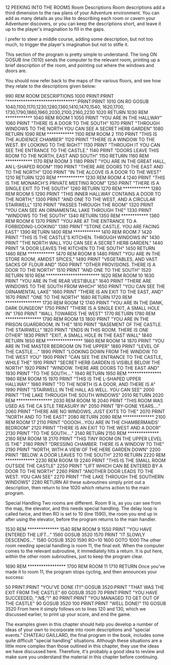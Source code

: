 12
PEEKING INTO THE ROOMS
Room Descriptions
Room descriptions add a third dimension to the raw plans of your Adventure environment. You can add as many details as you like to describing each room or cavern your Adventurer discovers, or you can keep the descriptions short, and leave it up to the player's imagination to fill in the gaps.

I prefer to steer a middle course, adding some description, but not too much, to trigger the player's imagination but not to stifle it.

This section of the program is pretty simple to understand. The long ON GOSUB line (1010) sends the computer to the relevant room, printing up a brief description of the room, and pointing out where the windows and doors are.

You should now refer back to the maps of the various floors, and see how they relate to the descriptions given below:

990 REM ROOM DESCRIPTIONS
1000 PRINT:PRINT
"******************************":PRINT:PRINT
1010 ON RO GOSUB
1040,1100,1170,1230,1280,1360,1410,1470,1540,
1620,1700, 1730,1790,1860,1960,2030,2100,2160,2230
1020 RETURN
1030 REM ************
1040 REM ROOM 1
1050 PRINT "YOU ARE IN THE HALLWAY"
1060 PRINT "THERE IS A DOOR TO THE
SOUTH"
1070 PRINT "THROUGH WINDOWS TO THE NORTH YOU
CAN SEE A SECRET HERB GARDEN"
1080 RETURN
1090 REM ************
1100 REM ROOM 2
1110 PRINT "THIS IS THE AUDIENCE
CHAMBER"
1120 PRINT "THERE IS A WINDOW TO THE WEST. BY
LOOKING TO THE RIGHT"
1130 PRINT "THROUGH IT YOU CAN SEE THE
ENTRANCE TO THE CASTLE."
1140 PRINT "DOORS LEAVE THIS ROOM TO THE
NORTH, EAST AND SOUTH"
1150 RETURN
1160 REM ************
1170 REM ROOM 3
1180 PRINT "YOU ARE IN THE GREAT HALL, AN
L-SHAPED ROOM"
1190 PRINT "THERE ARE DOORS TO THE EAST AND
TO THE NORTH"
1200 PRINT "IN THE ALCOVE IS A DOOR TO THE
WEST"
1210 RETURN
1220 REM ************
1230 REM ROOM 4
1240 PRINT "THIS IS THE MONARCH'S PRIVATE
MEETING ROOM"
1250 PRINT "THERE IS A SINGLE EXIT TO THE
SOUTH"
1260 RETURN
1270 REM ************
1280 REM ROOM 5
1290 PRINT "THIS INNER HALLWAY CONTAINS A
DOOR TO THE NORTH,"
1300 PRINT "AND ONE TO THE WEST, AND A
CIRCULAR STAIRWELL"
1310 PRINT "PASSES THROUGH THE ROOM"
1320 PRINT "YOU CAN SEE AN ORNAMENTAL LAKE
THROUGH THE"
1330 PRINT "WINDOWS TO THE SOUTH"
1340 RETURN
1350 REM ************
1360 REM ROOM 6
1370 PRINT "YOU ARE AT THE ENTRANCE TO A
FORBIDDING-LOOKING"
1380 PRINT "STONE CASTLE. YOU ARE FACING
EAST"
1390 RETURN
1400 REM ************
1410 REM ROOM 7
1420 PRINT "THIS IS THE CASTLE'S KITCHEN.
THROUGH WINDOWS IN"
1430 PRINT "THE NORTH WALL YOU CAN SEE A
SECRET HERB GARDEN."
1440 PRINT "A DOOR LEAVES THE KITCHEN TO THE
SOUTH"
1450 RETURN
1460 REM ************
1470 REM ROOM 8
1480 PRINT "YOU ARE IN THE STORE ROOM, AMIDST
SPICES,"
1490 PRINT "VEGETABLES, AND VAST SACKS OF
FLOUR AND"
1500 PRINT "OTHER PROVISIONS. THERE IS A DOOR
TO THE NORTH"
1510 PRINT "AND ONE TO THE SOUTH"
1520 RETURN
1610 REM ************************
1620 REM ROOM 10
1630 PRINT "YOU ARE IN THE REAR
VESTIBULE"
1640 PRINT "THERE ARE WINDOWS TO THE SOUTH
FROM WHICH"
1650 PRINT "YOU CAN SEE THE ORNAMENTAL
LAKE"
1660 PRINT "THERE IS AN EXIT TO THE EAST,
AND"
1670 PRINT "ONE TO THE NORTH"
1680 RETURN
1720 REM ****************
1730 REM ROOM 12
1740 PRINT "YOU ARE IN THE DANK, DARK
DUNGEON"
1750 PRINT "THERE IS A SINGLE EXIT, A SMALL
HOLE IN"
1760 PRINT "WALL TOWARDS THE WEST"
1770 RETURN
1780 REM ****************
1790 REM ROOM 13
1800 PRINT "YOU ARE IN THE PRISON GUARDROOM,
IN THE"
1810 PRINT "BASEMENT OF THE CASTLE. THE
STAIRWELL"
1820 PRINT "ENDS IN THIS ROOM. THERE IS ONE
OTHER"
1830 PRINT "EXIT, A SMALL HOLE IN THE EAST
WALL"
1840 RETURN
1850 REM ****************
1860 REM ROOM 14
1870 PRINT "YOU ARE IN THE MASTER BEDROOM ON
THE UPPER"
1880 PRINT "LEVEL OF THE CASTLE...."
1890 PRINT "LOOKING DOWN FROM THE WINDOW TO
THE WEST YOU"
1900 PRINT "CAN SEE THE ENTRANCE TO THE
CASTLE, WHILE THE"
1910 PRINT "SECRET HERB GARDEN IS VISIBLE
BELOW THE NORTH"
1920 PRINT "WINDOW. THERE ARE DOORS TO THE
EAST AND"
1930 PRINT "TO THE SOUTH...."
1940 RETURN
1950 REM ***************
1960 REM ROOM 15
1970 PRINT "THIS IS THE L-SHAPED UPPER
HALLWAY."
1980 PRINT "TO THE NORTH IS A DOOR, AND THERE
IS A"
1990 PRINT "STAIRWELL IN THE HALL AS WELL.
YOU CAN SEE"
2000 PRINT "THE LAKE THROUGH THE SOUTH
WINDOWS"
2010 RETURN
2020 REM ****************
2030 REM ROOM 16
2040 PRINT "THIS ROOM WAS USED AS THE CA STLE
TREASURY IN"
2050 PRINT "BY-GONE YEARS...."
2060 PRINT "THERE ARE NO WINDOWS, JUST EXITS
TO THE"
2070 PRINT "NORTH AND TO THE EAST"
2080 RETURN
2090 REM **************
2100 REM ROOM 17
2110 PRINT "OOOOH...YOU ARE IN THE
CHAMBERMAIDS' BEDROOM"
2120 PRINT "THERE IS AN EXIT TO THE WEST AND
A DOOR"
2130 PRINT "TO THE SOUTH...."
2140 RETURN
2150 REM **************
2160 REM ROOM 18
2170 PRINT "THIS TINY ROOM ON THE UPPER LEVEL
IS THE"
2180 PRINT "DRESSING CHAMBER. THERE IS A
WINDOW TO THE"
2190 PRINT "NORTH, WITH A VIEW OF THE HERE
GARDEN DOWN"
2200 PRINT "BELOW. A DOOR LEAVES TO THE
SOUTH"
2210 RETURN
2220 REM *************
2230 REM ROOM 19
2240 PRINT "THIS IS THE SMALL ROOM OUTSIDE
THE CASTLE"
2250 PRINT "LIFT WHICH CAN BE ENTERED BY A
DOOR TO THE NORTH"
2260 PRINT "ANOTHER DOOR LEADS TO THE WEST.
YOU CAN SEE"
2270 PRINT "THE LAKE THROUGH THE SOUTHERN
WINDOWS"
2280 RETURN
All these subroutines simply print out a description, then return to line 1020 which returns action to the main program.

Special Handling
Two rooms are different. Room 9 is, as you can see from the map, the elevator, and this needs special handling. The delay loop is called twice, and then RO is set to 10 (line 1590), the room you end up in after using the elevator, before the program returns to the main handler.

1530 REM **************
1540 REM ROOM 9
1550 PRINT "YOU HAVE ENTERED THE LIFT..."
1560 GOSUB 3520
1570 PRINT "IT SLOWLY DESCENDS..."
1580 GOSUB 3520
1590 RO=10
1600 GOTO 1000
The other room needing special handling is room 11, the final exit. When the computer comes to the relevant subroutine, it immediately hits a return. It is put here, within the other room subroutines, just to keep the program clear.

1690 REM *****************
1700 REM ROOM 11
1710 RETURN
Once you've made it to room 11, the program stops cycling, and then announces your success:

50 PRINT:PRINT "YOU'VE DONE IT!!":GOSUB
3520:PRINT "THAT WAS THE EXIT FROM THE CASTLE"
60 GOSUB 3520
70 PRINT:PRINT "YOU HAVE SUCCEEDED,
";N$;"!"
80 PRINT:PRINT "YOU MANAGED TO GET OUT OF THE
CASTLE"
90 GOSUB 3520
100 PRINT:PRINT "WELL DONE!"
110 GOSUB 3520
From here it simply follows on to lines 120 and 130, which we discussed earlier, to print up your score, and end the game.

The examples given in this chapter should help you develop a number of ideas of your own to incorporate into room descriptions and "special events." CHATEAU GAILLARD, the final program in the book, includes some quite difficult "special handling" situations. Although these situations are a little more complex than those outlined in this chapter, they use the ideas we have discussed here. Therefore, it's probably a good idea to review and make sure you understand the material in this chapter before continuing.
